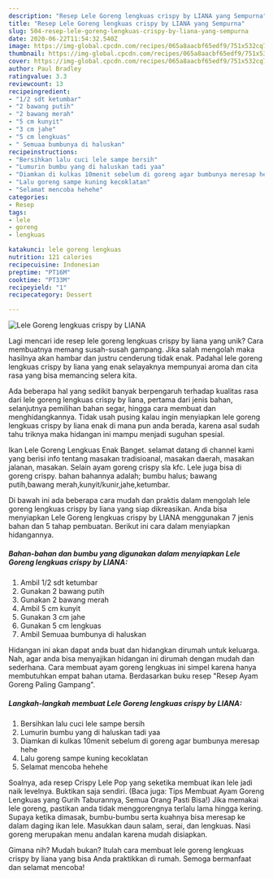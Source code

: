 ```yaml
---
description: "Resep Lele Goreng lengkuas crispy by LIANA yang Sempurna"
title: "Resep Lele Goreng lengkuas crispy by LIANA yang Sempurna"
slug: 504-resep-lele-goreng-lengkuas-crispy-by-liana-yang-sempurna
date: 2020-06-22T11:54:32.540Z
image: https://img-global.cpcdn.com/recipes/065a8aacbf65edf9/751x532cq70/lele-goreng-lengkuas-crispy-by-liana-foto-resep-utama.jpg
thumbnail: https://img-global.cpcdn.com/recipes/065a8aacbf65edf9/751x532cq70/lele-goreng-lengkuas-crispy-by-liana-foto-resep-utama.jpg
cover: https://img-global.cpcdn.com/recipes/065a8aacbf65edf9/751x532cq70/lele-goreng-lengkuas-crispy-by-liana-foto-resep-utama.jpg
author: Paul Bradley
ratingvalue: 3.3
reviewcount: 13
recipeingredient:
- "1/2 sdt ketumbar"
- "2 bawang putih"
- "2 bawang merah"
- "5 cm kunyit"
- "3 cm jahe"
- "5 cm lengkuas"
- " Semuaa bumbunya di haluskan"
recipeinstructions:
- "Bersihkan lalu cuci lele sampe bersih"
- "Lumurin bumbu yang di haluskan tadi yaa"
- "Diamkan di kulkas 10menit sebelum di goreng agar bumbunya meresap hehe"
- "Lalu goreng sampe kuning kecoklatan"
- "Selamat mencoba hehehe"
categories:
- Resep
tags:
- lele
- goreng
- lengkuas

katakunci: lele goreng lengkuas 
nutrition: 121 calories
recipecuisine: Indonesian
preptime: "PT16M"
cooktime: "PT33M"
recipeyield: "1"
recipecategory: Dessert

---
```



![Lele Goreng lengkuas crispy by LIANA](https://img-global.cpcdn.com/recipes/065a8aacbf65edf9/751x532cq70/lele-goreng-lengkuas-crispy-by-liana-foto-resep-utama.jpg)

Lagi mencari ide resep lele goreng lengkuas crispy by liana yang unik? Cara membuatnya memang susah-susah gampang. Jika salah mengolah maka hasilnya akan hambar dan justru cenderung tidak enak. Padahal lele goreng lengkuas crispy by liana yang enak selayaknya mempunyai aroma dan cita rasa yang bisa memancing selera kita.

Ada beberapa hal yang sedikit banyak berpengaruh terhadap kualitas rasa dari lele goreng lengkuas crispy by liana, pertama dari jenis bahan, selanjutnya pemilihan bahan segar, hingga cara membuat dan menghidangkannya. Tidak usah pusing kalau ingin menyiapkan lele goreng lengkuas crispy by liana enak di mana pun anda berada, karena asal sudah tahu triknya maka hidangan ini mampu menjadi suguhan spesial.

Ikan Lele Goreng Lengkuas Enak Banget. selamat datang di channel kami yang berisi info tentang masakan tradisioanal, masakan daerah, masakan jalanan, masakan. Selain ayam goreng crispy sla kfc. Lele juga bisa di goreng crispy. bahan bahannya adalah; bumbu halus; bawang putih,bawang merah,kunyit/kunir,jahe,ketumbar.


Di bawah ini ada beberapa cara mudah dan praktis dalam mengolah lele goreng lengkuas crispy by liana yang siap dikreasikan. Anda bisa menyiapkan Lele Goreng lengkuas crispy by LIANA menggunakan 7 jenis bahan dan 5 tahap pembuatan. Berikut ini cara dalam menyiapkan hidangannya.

<!--inarticleads1-->

##### Bahan-bahan dan bumbu yang digunakan dalam menyiapkan Lele Goreng lengkuas crispy by LIANA:

1. Ambil 1/2 sdt ketumbar
1. Gunakan 2 bawang putih
1. Gunakan 2 bawang merah
1. Ambil 5 cm kunyit
1. Gunakan 3 cm jahe
1. Gunakan 5 cm lengkuas
1. Ambil  Semuaa bumbunya di haluskan


Hidangan ini akan dapat anda buat dan hidangkan dirumah untuk keluarga. Nah, agar anda bisa menyajikan hidangan ini dirumah dengan mudah dan sederhana. Cara membuat ayam goreng lengkuas ini simpel karena hanya membutuhkan empat bahan utama. Berdasarkan buku resep &#34;Resep Ayam Goreng Paling Gampang&#34;. 

<!--inarticleads2-->

##### Langkah-langkah membuat Lele Goreng lengkuas crispy by LIANA:

1. Bersihkan lalu cuci lele sampe bersih
1. Lumurin bumbu yang di haluskan tadi yaa
1. Diamkan di kulkas 10menit sebelum di goreng agar bumbunya meresap hehe
1. Lalu goreng sampe kuning kecoklatan
1. Selamat mencoba hehehe


Soalnya, ada resep Crispy Lele Pop yang seketika membuat ikan lele jadi naik levelnya. Buktikan saja sendiri. (Baca juga: Tips Membuat Ayam Goreng Lengkuas yang Gurih Taburannya, Semua Orang Pasti Bisa!) Jika memakai lele goreng, pastikan anda tidak menggorengnya terlalu lama hingga kering. Supaya ketika dimasak, bumbu-bumbu serta kuahnya bisa meresap ke dalam daging ikan lele. Masukkan daun salam, serai, dan lengkuas. Nasi goreng merupakan menu andalan karena mudah disiapkan. 

Gimana nih? Mudah bukan? Itulah cara membuat lele goreng lengkuas crispy by liana yang bisa Anda praktikkan di rumah. Semoga bermanfaat dan selamat mencoba!
